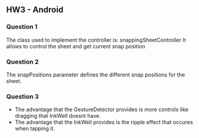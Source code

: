## HW3 - Android 
### Question 1
The class used to implement the controller is:  snappingSheetController
It allows to control the sheet and get current snap position

### Question 2
The snapPositions parameter defines the different snap positions for the sheet.

### Question 3
 - The advantage that the GestureDetector provides is more controls like dragging that InkWell doesnt have.
 - The advantage that the InkWell provides is the ripple effect that occures when tapping it.

